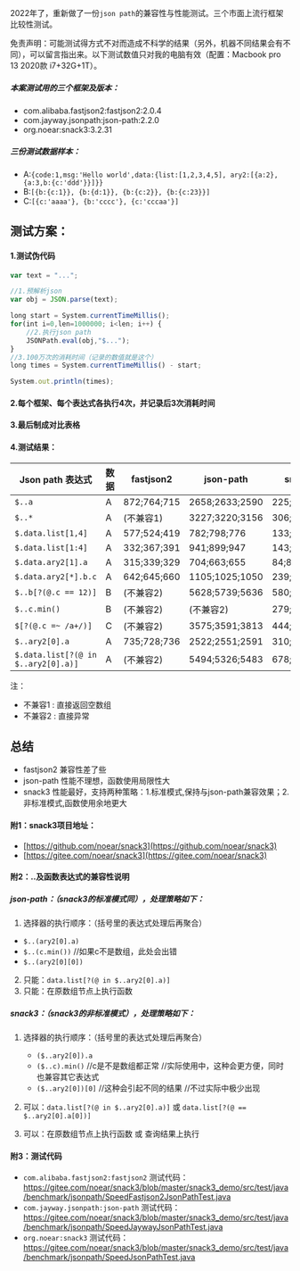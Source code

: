 2022年了，重新做了一份`json path`的兼容性与性能测试。三个市面上流行框架比较性测试。


免责声明：可能测试得方式不对而造成不科学的结果（另外，机器不同结果会有不同），可以留言指出来。以下测试数值只对我的电脑有效（配置：Macbook pro 13 2020款 i7+32G+1T）。


##### 本案测试用的三个框架及版本：
* com.alibaba.fastjson2:fastjson2:2.0.4
* com.jayway.jsonpath:json-path:2.2.0
* org.noear:snack3:3.2.31

##### 三份测试数据样本：
* A:`{code:1,msg:'Hello world',data:{list:[1,2,3,4,5], ary2:[{a:2},{a:3,b:{c:'ddd'}}]}}`
* B:`[{b:{c:1}}, {b:{d:1}}, {b:{c:2}}, {b:{c:23}}]`
* C:`[{c:'aaaa'}, {b:'cccc'}, {c:'cccaa'}]`

## 测试方案：
#### 1.测试伪代码
```javascript
var text = "...";

//1.预解析json
var obj = JSON.parse(text);

long start = System.currentTimeMillis();
for(int i=0,len=1000000; i<len; i++) {
    //2.执行json path
    JSONPath.eval(obj,"$..."); 
}
//3.100万次的消耗时间（记录的数值就是这个）
long times = System.currentTimeMillis() - start;

System.out.println(times);
```
#### 2.每个框架、每个表达式各执行4次，并记录后3次消耗时间
#### 3.最后制成对比表格

#### 4.测试结果：

| Json path 表达式                       | 数据 | fastjson2   | json-path | snack3 |
|-------------------------------------| --- |-------------| --- | --- |
| `$..a`                              | A | 872;764;715 | 2658;2633;2590 | 225;225;232 |
| `$..*`                              | A | (不兼容1)      | 3227;3220;3156 | 306;315;325 |
| `$.data.list[1,4]`                  | A | 577;524;419 | 782;798;776 | 133;137;131 |
| `$.data.list[1:4]`                  | A | 332;367;391 | 941;899;947 | 143;145;146 |
| `$.data.ary2[1].a`                  | A | 315;339;329 | 704;663;655 | 84;86;80 |
| `$.data.ary2[*].b.c`                | A | 642;645;660 | 1105;1025;1050 | 239;235;237 |
| `$..b[?(@.c == 12)]`                | B | (不兼容2)      | 5628;5739;5636 | 580;535;532 |
| `$..c.min()`                        | B | (不兼容2)      | (不兼容2) | 279;282;285 |
| `$[?(@.c =~ /a+/)]`                 | C | (不兼容2)      | 3575;3591;3813 | 444;423;429 |
| `$..ary2[0].a`                      | A | 735;728;736 | 2522;2551;2591 | 310;311;314 |
| `$.data.list[?(@ in $..ary2[0].a)]` | A | (不兼容2)      | 5494;5326;5483 | 678;674;667 |

注：
* 不兼容1 : 直接返回空数组
* 不兼容2 : 直接异常

## 总结

* fastjson2 兼容性差了些
* json-path 性能不理想，函数使用局限性大
* snack3 性能最好，支持两种策略：1.标准模式,保持与json-path兼容效果；2.非标准模式,函数使用余地更大

#### 附1：snack3项目地址：

* [https://github.com/noear/snack3](https://github.com/noear/snack3)
* [https://gitee.com/noear/snack3](https://gitee.com/noear/snack3)

#### 附2：..及函数表达式的兼容性说明
##### json-path：（snack3的标准模式同），处理策略如下：
1.  选择器的执行顺序：（括号里的表达式处理后再聚合）
   * `$..(ary2[0].a)`
   * `$..(c.min())`   //如果c不是数组，此处会出错
   * `$..(ary2[0][0])`
2. 只能：`data.list[?(@ in $..ary2[0].a)]`
3. 只能：在原数组节点上执行函数

##### snack3：（snack3的非标准模式），处理策略如下：
1. 选择器的执行顺序：（括号里的表达式处理后再聚合）
   * `($..ary2[0]).a`
   * `($..c).min()`    //c是不是数组都正常 //实际使用中，这种会更方便，同时也兼容其它表达式
   * `($..ary2[0])[0]` //这种会引起不同的结果 //不过实际中极少出现
2. 可以：`data.list[?(@ in $..ary2[0].a)]` 或 `data.list[?(@ == $..ary2[0].a[0])]`

3. 可以：在原数组节点上执行函数 或 查询结果上执行

#### 附3：测试代码

* `com.alibaba.fastjson2:fastjson2` 测试代码：https://gitee.com/noear/snack3/blob/master/snack3_demo/src/test/java/benchmark/jsonpath/SpeedFastjson2JsonPathTest.java
* `com.jayway.jsonpath:json-path`  测试代码：https://gitee.com/noear/snack3/blob/master/snack3_demo/src/test/java/benchmark/jsonpath/SpeedJaywayJsonPathTest.java
* `org.noear:snack3`  测试代码：https://gitee.com/noear/snack3/blob/master/snack3_demo/src/test/java/benchmark/jsonpath/SpeedJsonPathTest.java